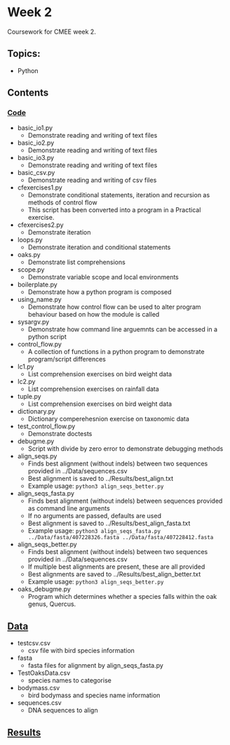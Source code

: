 # Week 2
Coursework for CMEE week 2.
## Topics:
* Python

## Contents
### [Code](https://github.com/SamT123/CMEECoursework/tree/master/Week2/Code)
* basic_io1.py
	* Demonstrate reading and writing of text files
* basic_io2.py
	* Demonstrate reading and writing of text files
* basic_io3.py
	* Demonstrate reading and writing of text files
* basic_csv.py
	* Demonstrate reading and writing of csv files
* cfexercises1.py
	* Demonstrate conditional statements, iteration and recursion as methods of control flow
	* This script has been converted into a program in a Practical exercise.
* cfexercises2.py
	* Demonstrate iteration
* loops.py
	* Demonstrate iteration and conditional statements
* oaks.py
	* Demonstrate list comprehensions
* scope.py
	* Demonstrate variable scope and local environments
* boilerplate.py
	* Demonstrate how a python program is composed
* using_name.py
	* Demonstrate how control flow can be used to alter program behaviour based on how the module is called
* sysargv.py
	* Demonstrate how command line arguemnts can be accessed in a python script
* control_flow.py
	* A collection of functions in a python program to demonstrate program/script differences
* lc1.py
	* List comprehension exercises on bird weight data
* lc2.py
	* List comprehension exercises on rainfall data
* tuple.py
	* List comprehension exercises on bird weight data
* dictionary.py
	* Dictionary comperehesnion exercise on taxonomic data
* test_control_flow.py
	* Demonstrate doctests
* debugme.py
	* Script with divide by zero error to demonstrate debugging methods
* align_seqs.py
	* Finds best alignment (without indels) between two sequences provided in ../Data/sequences.csv
	* Best alignment is saved to ../Results/best_align.txt
	* Example usage:
	`python3 align_seqs_better.py`
* align_seqs_fasta.py
	* Finds best alignment (without indels) between sequences provided as command line arguments
	* If no arguments are passed, defaults are used
	* Best alignment is saved to ../Results/best_align_fasta.txt
	* Example usage:
	`python3 align_seqs_fasta.py ../Data/fasta/407228326.fasta ../Data/fasta/407228412.fasta`
* align_seqs_better.py
	* Finds best alignment (without indels) between two sequences provided in ../Data/sequences.csv
	* If multiple best alignments are present, these are all provided
	* Best alignments are saved to ../Results/best_align_better.txt
	* Example usage:
	`python3 align_seqs_better.py`
* oaks_debugme.py
	* Program which determines whether a species falls within the oak genus, Quercus.





## [Data](https://github.com/SamT123/CMEECoursework/tree/master/Week2/Data)
* testcsv.csv
	* csv file with bird species information
* fasta
	* fasta files for alignment by align_seqs_fasta.py
* TestOaksData.csv
	* species names to categorise
* bodymass.csv
	* bird bodymass and species name information
* sequences.csv
	* DNA sequences to align
## [Results](https://github.com/SamT123/CMEECoursework/tree/master/Week2/Results)
